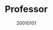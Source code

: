 ---
name: HuLiang
title: Professor
photo: "/images/people/HuLiang.jpg" 
# google= https://scholar.google.com.hk/citations?user=z-XzWZcAAAAJ&hl=zh-CN 
email: lianghu@tongji.edu.cn
date: 20010101
urll: "https://see.tongji.edu.cn/info/1377/10306.htm"
---